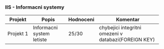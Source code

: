 ### IIS - Informacni systemy
| Projekt | Popis | Hodnoceni | Komentar
| ------ | ------ | ------ | ------
|Projekt&nbsp;1|Informacni system letiste|25/30|chybejici integritni omezeni v databazi(FOREIGN KEY)